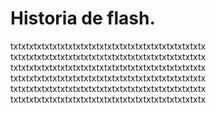 # Historia de flash.

txtxtxtxtxtxtxtxtxtxtxtxtxtxtxtxtxtxtxtxtxtxtxtxtx
txtxtxtxtxtxtxtxtxtxtxtxtxtxtxtxtxtxtxtxtxtxtxtxtx
txtxtxtxtxtxtxtxtxtxtxtxtxtxtxtxtxtxtxtxtxtxtxtxtx
txtxtxtxtxtxtxtxtxtxtxtxtxtxtxtxtxtxtxtxtxtxtxtxtx
txtxtxtxtxtxtxtxtxtxtxtxtxtxtxtxtxtxtxtxtxtxtxtxtx
txtxtxtxtxtxtxtxtxtxtxtxtxtxtxtxtxtxtxtxtxtxtxtxtx
